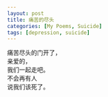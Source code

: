 ```yaml
---
layout: post
title: 痛苦的尽头
categories: [My Poems, Suicide]
tags: [depression, suicide]
---
```


痛苦尽头的门开了，  
亲爱的，  
我们一起走吧。  
不会再有人  
说我们该死了。
